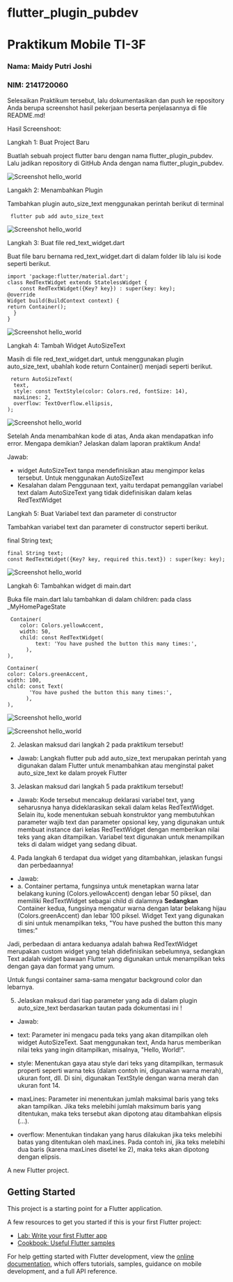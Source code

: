# flutter_plugin_pubdev
# Praktikum Mobile TI-3F
### Nama: Maidy Putri Joshi
### NIM: 2141720060


Selesaikan Praktikum tersebut, lalu dokumentasikan dan push ke repository Anda berupa screenshot hasil pekerjaan beserta penjelasannya di file README.md!

Hasil Screenshoot:

Langkah 1: Buat Project Baru

Buatlah sebuah project flutter baru dengan nama flutter_plugin_pubdev. Lalu jadikan repository di GitHub Anda dengan nama flutter_plugin_pubdev.

![Screenshot hello_world](docs/l1.png)

Langakh 2: Menambahkan Plugin

Tambahkan plugin auto_size_text menggunakan perintah berikut di terminal

     flutter pub add auto_size_text

![Screenshot hello_world](docs/l2.png)

Langkah 3: Buat file red_text_widget.dart

Buat file baru bernama red_text_widget.dart di dalam folder lib lalu isi kode seperti berikut.

    import 'package:flutter/material.dart';
    class RedTextWidget extends StatelessWidget {
        const RedTextWidget({Key? key}) : super(key: key);
    @override
    Widget build(BuildContext context) {
    return Container();
      }
    }


![Screenshot hello_world](docs/l3.png)

Langkah 4: Tambah Widget AutoSizeText

Masih di file red_text_widget.dart, untuk menggunakan plugin auto_size_text, ubahlah kode return Container() menjadi seperti berikut.

     return AutoSizeText(
      text,
      style: const TextStyle(color: Colors.red, fontSize: 14),
      maxLines: 2,
      overflow: TextOverflow.ellipsis,
    );

![Screenshot hello_world](docs/l4.png)

Setelah Anda menambahkan kode di atas, Anda akan mendapatkan info error. Mengapa demikian? Jelaskan dalam laporan praktikum Anda!

Jawab:
- widget AutoSizeText tanpa mendefinisikan atau mengimpor kelas tersebut. Untuk menggunakan AutoSizeText
- Kesalahan dalam Penggunaan text, yaitu terdapat pemanggilan variabel text dalam AutoSizeText yang tidak didefinisikan dalam kelas RedTextWidget

Langkah 5: Buat Variabel text dan parameter di constructor

Tambahkan variabel text dan parameter di constructor seperti berikut.

final String text;

    final String text;
    const RedTextWidget({Key? key, required this.text}) : super(key: key);

![Screenshot hello_world](docs/l5.png)

Langkah 6: Tambahkan widget di main.dart

Buka file main.dart lalu tambahkan di dalam children: pada class _MyHomePageState

     Container(
        color: Colors.yellowAccent,
        width: 50,
        child: const RedTextWidget(
             text: 'You have pushed the button this many times:',
          ),
    ),
    
    Container(
    color: Colors.greenAccent,
    width: 100,
    child: const Text(
           'You have pushed the button this many times:',
          ),
    ),

![Screenshot hello_world](docs/l6.png)

![Screenshot hello_world](docs/l6.2.png)

2. Jelaskan maksud dari langkah 2 pada praktikum tersebut!
- Jawab:
Langkah flutter pub add auto_size_text merupakan perintah yang digunakan dalam Flutter untuk menambahkan atau menginstal paket auto_size_text ke dalam proyek Flutter 


3. Jelaskan maksud dari langkah 5 pada praktikum tersebut!
- Jawab:
Kode tersebut mencakup deklarasi variabel text, yang seharusnya hanya dideklarasikan sekali dalam kelas RedTextWidget. Selain itu, kode menentukan sebuah konstruktor yang membutuhkan parameter wajib text dan parameter opsional key, yang digunakan untuk membuat instance dari kelas RedTextWidget dengan memberikan nilai teks yang akan ditampilkan. Variabel text digunakan untuk menampilkan teks di dalam widget yang sedang dibuat.


4. Pada langkah 6 terdapat dua widget yang ditambahkan, jelaskan fungsi dan perbedaannya!
- Jawab:
- a. Container pertama, fungsinya untuk menetapkan warna latar belakang kuning (Colors.yellowAccent) dengan lebar 50 piksel, dan memiliki RedTextWidget sebagai child di dalamnya **Sedangkan**
Container kedua, fungsinya mengatur warna dengan latar belakang hijau (Colors.greenAccent) dan lebar 100 piksel. Widget Text yang digunakan di sini untuk menampilkan teks, "You have pushed the button this many times:"

Jadi, perbedaan di antara keduanya adalah bahwa RedTextWidget merupakan custom widget yang telah didefinisikan sebelumnya, sedangkan Text adalah widget bawaan Flutter yang digunakan untuk menampilkan teks dengan gaya dan format yang umum.

Untuk fungsi container sama-sama mengatur background color dan lebarnya.

5. Jelaskan maksud dari tiap parameter yang ada di dalam plugin auto_size_text berdasarkan tautan pada dokumentasi ini !

- Jawab:

- text: Parameter ini mengacu pada teks yang akan ditampilkan oleh widget AutoSizeText. Saat menggunakan text, Anda harus memberikan nilai teks yang ingin ditampilkan, misalnya, "Hello, World!".

- style: Menentukan gaya atau style dari teks yang ditampilkan, termasuk properti seperti warna teks (dalam contoh ini, digunakan warna merah), ukuran font, dll. Di sini, digunakan TextStyle dengan warna merah dan ukuran font 14.

- maxLines: Parameter ini menentukan jumlah maksimal baris yang teks akan tampilkan. Jika teks melebihi jumlah maksimum baris yang ditentukan, maka teks tersebut akan dipotong atau ditambahkan elipsis (...).

- overflow: Menentukan tindakan yang harus dilakukan jika teks melebihi batas yang ditentukan oleh maxLines. Pada contoh ini, jika teks melebihi dua baris (karena maxLines disetel ke 2), maka teks akan dipotong dengan elipsis.

A new Flutter project.

## Getting Started

This project is a starting point for a Flutter application.

A few resources to get you started if this is your first Flutter project:

- [Lab: Write your first Flutter app](https://docs.flutter.dev/get-started/codelab)
- [Cookbook: Useful Flutter samples](https://docs.flutter.dev/cookbook)

For help getting started with Flutter development, view the
[online documentation](https://docs.flutter.dev/), which offers tutorials,
samples, guidance on mobile development, and a full API reference.
